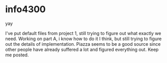 info4300
========

yay

I've put default files from project 1, still trying to figure out what exactly we need. Working on part A, i know how to do it I think, but still trying to figure out the details of implementation. Piazza seems to be a good source since other people have already suffered a lot and figured everything out. Keep me posted. 